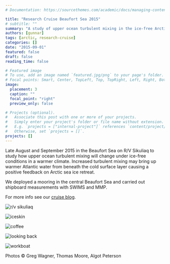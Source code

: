 ```yaml
---
# Documentation: https://sourcethemes.com/academic/docs/managing-content/

title: "Research Cruise Beaufort Sea 2015"
# subtitle: ""
summary: "A study of upper ocean turbulent mixing in the ice-free Arctic Ocean"
authors: [gunnar]
tags: [arctic, research-cruise]
categories: []
date: "2015-09-01"
featured: false
draft: false
reading_time: false

# Featured image
# To use, add an image named `featured.jpg/png` to your page's folder.
# Focal points: Smart, Center, TopLeft, Top, TopRight, Left, Right, BottomLeft, Bottom, BottomRight.
image:
  placement: 3
  caption: ""
  focal_point: "right"
  preview_only: false

# Projects (optional).
#   Associate this post with one or more of your projects.
#   Simply enter your project's folder or file name without extension.
#   E.g. `projects = ["internal-project"]` references `content/project/deep-learning/index.md`.
#   Otherwise, set `projects = []`.
projects: []
---
```


Late August and September 2015 in the Beaufort Sea on R/V Sikuliaq to study how upper ocean turbulent mixing will change under ice-free conditions in a warmer climate. Increased turbulent mixing may bring up warmer Atlantic water from beneath the cold surface layer causing a positive feedback on Arctic sea ice retreat.

We deployed a mooring in the central Beaufort Sea and carried out shipboard measurements with SWIMS and MMP.

For more info see our [cruise blog](https://scripps.ucsd.edu/projects/arcticmix/).

![r/v sikuliaq](/img/cruise-arctic-2015/sikuliaq.jpg)

![iceskin](/img/cruise-arctic-2015/iceskin.jpg)

![coffee](/img/cruise-arctic-2015/coffee.jpg)

![looking back](/img/cruise-arctic-2015/looking_back.jpg)

![workboat](/img/cruise-arctic-2015/workboat.jpg)

Photos &copy; Greg Wagner, Thomas Moore, Algot Peterson